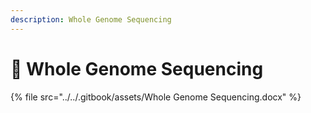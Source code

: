 ```yaml
---
description: Whole Genome Sequencing
---
```


# 🔴 Whole Genome Sequencing



{% file src="../../.gitbook/assets/Whole Genome Sequencing.docx" %}
